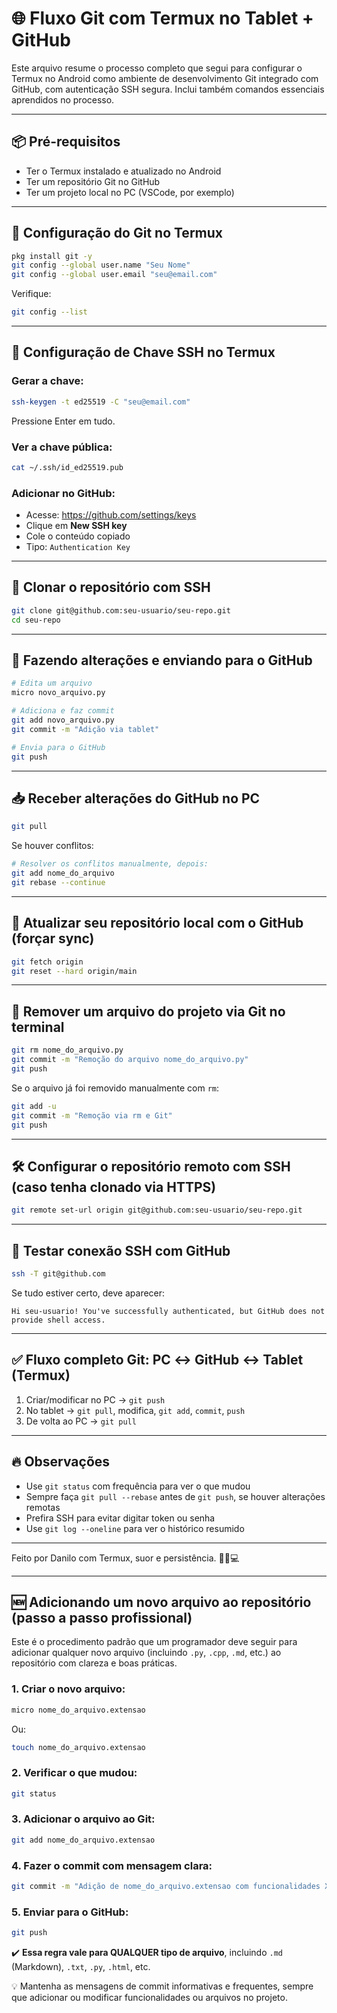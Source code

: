 # 🌐 Fluxo Git com Termux no Tablet + GitHub

Este arquivo resume o processo completo que segui para configurar o Termux no Android como ambiente de desenvolvimento Git integrado com GitHub, com autenticação SSH segura. Inclui também comandos essenciais aprendidos no processo.

---

## 📦 Pré-requisitos

- Ter o Termux instalado e atualizado no Android
- Ter um repositório Git no GitHub
- Ter um projeto local no PC (VSCode, por exemplo)

---

## 🔧 Configuração do Git no Termux

```bash
pkg install git -y
git config --global user.name "Seu Nome"
git config --global user.email "seu@email.com"
```

Verifique:

```bash
git config --list
```

---

## 🔐 Configuração de Chave SSH no Termux

### Gerar a chave:

```bash
ssh-keygen -t ed25519 -C "seu@email.com"
```

Pressione Enter em tudo.

### Ver a chave pública:

```bash
cat ~/.ssh/id_ed25519.pub
```

### Adicionar no GitHub:
- Acesse: https://github.com/settings/keys
- Clique em **New SSH key**
- Cole o conteúdo copiado
- Tipo: `Authentication Key`

---

## 🔁 Clonar o repositório com SSH

```bash
git clone git@github.com:seu-usuario/seu-repo.git
cd seu-repo
```

---

## 📝 Fazendo alterações e enviando para o GitHub

```bash
# Edita um arquivo
micro novo_arquivo.py

# Adiciona e faz commit
git add novo_arquivo.py
git commit -m "Adição via tablet"

# Envia para o GitHub
git push
```

---

## 📥 Receber alterações do GitHub no PC

```bash
git pull
```

Se houver conflitos:

```bash
# Resolver os conflitos manualmente, depois:
git add nome_do_arquivo
git rebase --continue
```

---

## 🔄 Atualizar seu repositório local com o GitHub (forçar sync)

```bash
git fetch origin
git reset --hard origin/main
```

---

## 🚮 Remover um arquivo do projeto via Git no terminal

```bash
git rm nome_do_arquivo.py
git commit -m "Remoção do arquivo nome_do_arquivo.py"
git push
```

Se o arquivo já foi removido manualmente com `rm`:

```bash
git add -u
git commit -m "Remoção via rm e Git"
git push
```

---

## 🛠️ Configurar o repositório remoto com SSH (caso tenha clonado via HTTPS)

```bash
git remote set-url origin git@github.com:seu-usuario/seu-repo.git
```

---

## 🧪 Testar conexão SSH com GitHub

```bash
ssh -T git@github.com
```

Se tudo estiver certo, deve aparecer:

```
Hi seu-usuario! You've successfully authenticated, but GitHub does not provide shell access.
```

---

## ✅ Fluxo completo Git: PC ↔️ GitHub ↔️ Tablet (Termux)

1. Criar/modificar no PC → `git push`
2. No tablet → `git pull`, modifica, `git add`, `commit`, `push`
3. De volta ao PC → `git pull`

---

## 🔥 Observações

- Use `git status` com frequência para ver o que mudou
- Sempre faça `git pull --rebase` antes de `git push`, se houver alterações remotas
- Prefira SSH para evitar digitar token ou senha
- Use `git log --oneline` para ver o histórico resumido

---

Feito por Danilo com Termux, suor e persistência. 💪📲💻


---

## 🆕 Adicionando um novo arquivo ao repositório (passo a passo profissional)

Este é o procedimento padrão que um programador deve seguir para adicionar qualquer novo arquivo (incluindo `.py`, `.cpp`, `.md`, etc.) ao repositório com clareza e boas práticas.

### 1. Criar o novo arquivo:

```bash
micro nome_do_arquivo.extensao
```

Ou:

```bash
touch nome_do_arquivo.extensao
```

### 2. Verificar o que mudou:

```bash
git status
```

### 3. Adicionar o arquivo ao Git:

```bash
git add nome_do_arquivo.extensao
```

### 4. Fazer o commit com mensagem clara:

```bash
git commit -m "Adição de nome_do_arquivo.extensao com funcionalidades XYZ"
```

### 5. Enviar para o GitHub:

```bash
git push
```

✔️ **Essa regra vale para QUALQUER tipo de arquivo**, incluindo `.md` (Markdown), `.txt`, `.py`, `.html`, etc.

💡 Mantenha as mensagens de commit informativas e frequentes, sempre que adicionar ou modificar funcionalidades ou arquivos no projeto.

